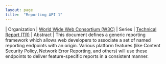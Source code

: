 ```yaml
---
layout: page
title:  "Reporting API 1"
---
```


| Organization | [World Wide Web Consortium (W3C)](..)
| Series | [Technical Report (TR)](..)
| Abstract | This document defines a generic reporting framework which allows web developers to associate a set of named reporting endpoints with an origin. Various platform features (like Content Security Policy, Network Error Reporting, and others) will use these endpoints to deliver feature-specific reports in a consistent manner.
